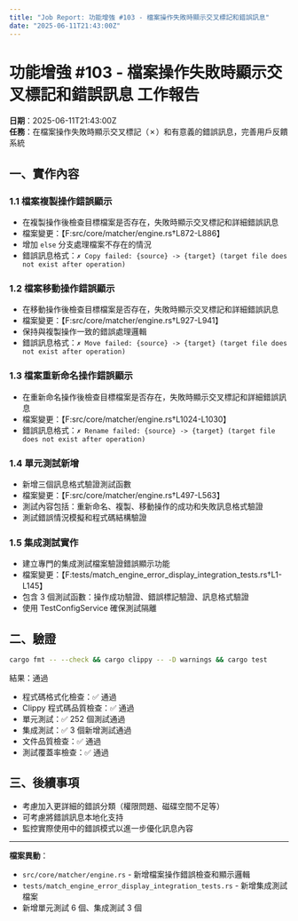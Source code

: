```yaml
---
title: "Job Report: 功能增強 #103 - 檔案操作失敗時顯示交叉標記和錯誤訊息"
date: "2025-06-11T21:43:00Z"
---
```


# 功能增強 #103 - 檔案操作失敗時顯示交叉標記和錯誤訊息 工作報告

**日期**：2025-06-11T21:43:00Z  
**任務**：在檔案操作失敗時顯示交叉標記（✗）和有意義的錯誤訊息，完善用戶反饋系統

## 一、實作內容

### 1.1 檔案複製操作錯誤顯示
- 在複製操作後檢查目標檔案是否存在，失敗時顯示交叉標記和詳細錯誤訊息
- 檔案變更：【F:src/core/matcher/engine.rs†L872-L886】
- 增加 `else` 分支處理檔案不存在的情況
- 錯誤訊息格式：`✗ Copy failed: {source} -> {target} (target file does not exist after operation)`

### 1.2 檔案移動操作錯誤顯示  
- 在移動操作後檢查目標檔案是否存在，失敗時顯示交叉標記和詳細錯誤訊息
- 檔案變更：【F:src/core/matcher/engine.rs†L927-L941】
- 保持與複製操作一致的錯誤處理邏輯
- 錯誤訊息格式：`✗ Move failed: {source} -> {target} (target file does not exist after operation)`

### 1.3 檔案重新命名操作錯誤顯示
- 在重新命名操作後檢查目標檔案是否存在，失敗時顯示交叉標記和詳細錯誤訊息  
- 檔案變更：【F:src/core/matcher/engine.rs†L1024-L1030】
- 錯誤訊息格式：`✗ Rename failed: {source} -> {target} (target file does not exist after operation)`

### 1.4 單元測試新增
- 新增三個訊息格式驗證測試函數
- 檔案變更：【F:src/core/matcher/engine.rs†L497-L563】
- 測試內容包括：重新命名、複製、移動操作的成功和失敗訊息格式驗證
- 測試錯誤情況模擬和程式碼結構驗證

### 1.5 集成測試實作
- 建立專門的集成測試檔案驗證錯誤顯示功能
- 檔案變更：【F:tests/match_engine_error_display_integration_tests.rs†L1-L145】
- 包含 3 個測試函數：操作成功驗證、錯誤標記驗證、訊息格式驗證
- 使用 TestConfigService 確保測試隔離

## 二、驗證

```bash
cargo fmt -- --check && cargo clippy -- -D warnings && cargo test
```

結果：通過
- 程式碼格式化檢查：✅ 通過
- Clippy 程式碼品質檢查：✅ 通過  
- 單元測試：✅ 252 個測試通過
- 集成測試：✅ 3 個新增測試通過
- 文件品質檢查：✅ 通過
- 測試覆蓋率檢查：✅ 通過

## 三、後續事項

- 考慮加入更詳細的錯誤分類（權限問題、磁碟空間不足等）
- 可考慮將錯誤訊息本地化支持
- 監控實際使用中的錯誤模式以進一步優化訊息內容

---
**檔案異動**：
- `src/core/matcher/engine.rs` - 新增檔案操作錯誤檢查和顯示邏輯
- `tests/match_engine_error_display_integration_tests.rs` - 新增集成測試檔案
- 新增單元測試 6 個、集成測試 3 個
